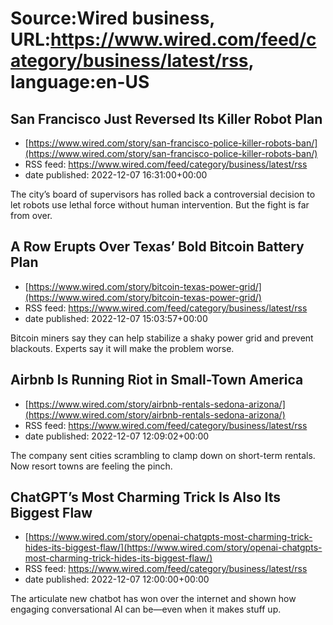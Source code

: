 # Source:Wired business, URL:https://www.wired.com/feed/category/business/latest/rss, language:en-US

## San Francisco Just Reversed Its Killer Robot Plan
 - [https://www.wired.com/story/san-francisco-police-killer-robots-ban/](https://www.wired.com/story/san-francisco-police-killer-robots-ban/)
 - RSS feed: https://www.wired.com/feed/category/business/latest/rss
 - date published: 2022-12-07 16:31:00+00:00

The city’s board of supervisors has rolled back a controversial decision to let robots use lethal force without human intervention. But the fight is far from over.

## A Row Erupts Over Texas’ Bold Bitcoin Battery Plan
 - [https://www.wired.com/story/bitcoin-texas-power-grid/](https://www.wired.com/story/bitcoin-texas-power-grid/)
 - RSS feed: https://www.wired.com/feed/category/business/latest/rss
 - date published: 2022-12-07 15:03:57+00:00

Bitcoin miners say they can help stabilize a shaky power grid and prevent blackouts. Experts say it will make the problem worse.

## Airbnb Is Running Riot in Small-Town America
 - [https://www.wired.com/story/airbnb-rentals-sedona-arizona/](https://www.wired.com/story/airbnb-rentals-sedona-arizona/)
 - RSS feed: https://www.wired.com/feed/category/business/latest/rss
 - date published: 2022-12-07 12:09:02+00:00

The company sent cities scrambling to clamp down on short-term rentals. Now resort towns are feeling the pinch.

## ChatGPT’s Most Charming Trick Is Also Its Biggest Flaw
 - [https://www.wired.com/story/openai-chatgpts-most-charming-trick-hides-its-biggest-flaw/](https://www.wired.com/story/openai-chatgpts-most-charming-trick-hides-its-biggest-flaw/)
 - RSS feed: https://www.wired.com/feed/category/business/latest/rss
 - date published: 2022-12-07 12:00:00+00:00

The articulate new chatbot has won over the internet and shown how engaging conversational AI can be—even when it makes stuff up.

